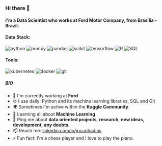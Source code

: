 ### Hi there 👋

#### I'm a Data Scientist who works at Ford Motor Company, from Brasília - Brazil.

#### Data Stack:

![python](https://img.shields.io/badge/Python-blue?style=for-the-badge&logo=python&logoColor=white)
![numpy](https://img.shields.io/badge/Numpy-777BB4?style=for-the-badge&logo=numpy&logoColor=white)
![pandas](https://img.shields.io/badge/Pandas-2C2D72?style=for-the-badge&logo=pandas&logoColor=white)
![scikit](https://img.shields.io/badge/scikit_learn-F7931E?style=for-the-badge&logo=scikit-learn&logoColor=white)
![tensorflow](https://img.shields.io/badge/TensorFlow-FF6F00?style=for-the-badge&logo=TensorFlow&logoColor=white)
![R](https://img.shields.io/badge/R-276DC3?style=for-the-badge&logo=r&logoColor=white)
![SQL](https://img.shields.io/badge/PostgreSQL-316192?style=for-the-badge&logo=postgresql&logoColor=white)

#### Tools:

![kubernetes](https://img.shields.io/badge/kubernetes-326ce5.svg?&style=for-the-badge&logo=kubernetes&logoColor=white)
![docker](https://img.shields.io/badge/Docker-2CA5E0?style=for-the-badge&logo=docker&logoColor=white)
![git](https://img.shields.io/badge/GitHub-100000?style=for-the-badge&logo=github&logoColor=white)


##### BIO

- 🏢 I'm currently working at **Ford**
- ⚙️ I use daily: Python and its machine learning libraries, SQL and Git
- 🌍 Sometimes I'm active within the **Kaggle Community**.
- 🌱 Learning all about **Machine Learning**
- 💬 Ping me about **data oriented projects**, **research**, **new ideas**, **development**, **any doubts**.
- 📫 Reach me: [linkedin.com/in/jpcunhadias](https://www.linkedin.com/in/jpcunhadias/)
- ⚡️ Fun fact: I'm a chess player and I love to play the piano.

